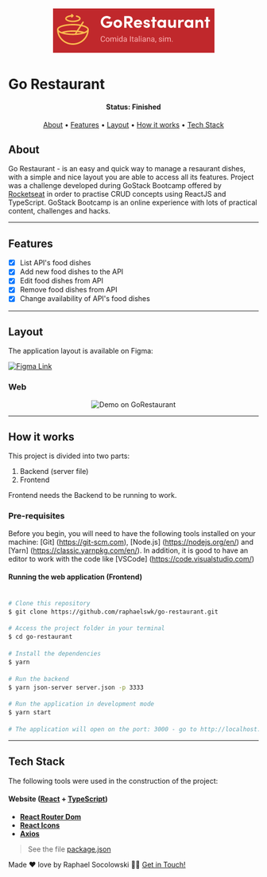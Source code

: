<h1 align="center">
    <img alt="GoRestaurant" title="#GoRestaurant" src="./src/assets/logoGitHub.png" style="background-color: blue;" />
</h1>

# Go Restaurant

<h4 align="center"> 
	 Status: Finished
</h4>

<p align="center">
 <a href="#about">About</a> •
 <a href="#features">Features</a> •
 <a href="#layout">Layout</a> • 
 <a href="#how-it-works">How it works</a> • 
 <a href="#tech-stack">Tech Stack</a>
</p>

## About

Go Restaurant - is an easy and quick way to manage a resaurant dishes, with a simple and nice layout you are able to access all its features. Project was a challenge developed during GoStack Bootcamp offered by [Rocketseat](https://rocketseat.com.br/) in order to practise CRUD concepts using ReactJS and TypeScript. GoStack Bootcamp is an online experience with lots of practical content, challenges and hacks.

---

## Features

- [x] List API's food dishes
- [x] Add new food dishes to the API
- [x] Edit food dishes from API
- [x] Remove food dishes from API
- [x] Change availability of API's food dishes

---

## Layout

The application layout is available on Figma:

<a target="_blank" href="https://www.figma.com/file/1lK6AVCPybtWeBLCH8B08N/GoRestaurant?node-id=0%3A1">
  <img alt="Figma Link" src="https://img.shields.io/badge/Access%20Layout%20-Figma-%2304D361">
</a>

### Web

<p align="center">
  <img alt="Demo on GoRestaurant" src="https://media.giphy.com/media/xgsWuxOjt89Holzrsv/giphy.gif">
</p>

---

## How it works

This project is divided into two parts:
1. Backend (server file)
2. Frontend

Frontend needs the Backend to be running to work.

### Pre-requisites

Before you begin, you will need to have the following tools installed on your machine:
[Git] (https://git-scm.com), [Node.js] (https://nodejs.org/en/) and [Yarn] (https://classic.yarnpkg.com/en/).
In addition, it is good to have an editor to work with the code like [VSCode] (https://code.visualstudio.com/)

#### Running the web application (Frontend)

```bash

# Clone this repository
$ git clone https://github.com/raphaelswk/go-restaurant.git

# Access the project folder in your terminal
$ cd go-restaurant

# Install the dependencies
$ yarn

# Run the backend
$ yarn json-server server.json -p 3333

# Run the application in development mode
$ yarn start

# The application will open on the port: 3000 - go to http://localhost:3000

```
---

## Tech Stack

The following tools were used in the construction of the project:

#### **Website**  ([React](https://reactjs.org/)  +  [TypeScript](https://www.typescriptlang.org/))

-   **[React Router Dom](https://github.com/ReactTraining/react-router/tree/master/packages/react-router-dom)**
-   **[React Icons](https://react-icons.github.io/react-icons/)**
-   **[Axios](https://github.com/axios/axios)**

> See the file  [package.json](https://github.com/raphaelswk/go-restaurant/blob/master/package.json)


Made ♥ love by Raphael Socolowski 👋🏽 [Get in Touch!](https://www.linkedin.com/in/raphaelswk/)

